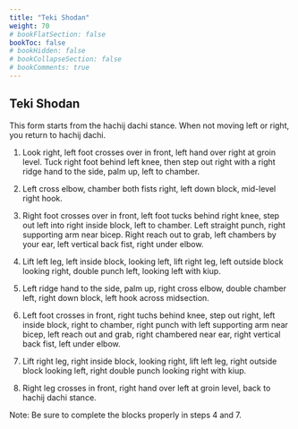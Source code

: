 ```yaml
---
title: "Teki Shodan"
weight: 70
# bookFlatSection: false
bookToc: false
# bookHidden: false
# bookCollapseSection: false
# bookComments: true
---
```

## Teki Shodan
This form starts from the hachij dachi stance. When not moving left
or right, you return to hachij dachi.

1.  Look right, left foot crosses over in front, left hand over right
at groin level.  Tuck right foot behind left knee, then step out right
with a right ridge hand to the side, palm up, left to chamber.

2.  Left cross elbow, chamber both fists right, left down block,
mid-level right hook. 

3.  Right foot crosses over in front, left foot tucks behind right knee,
step out left into right inside block, left to chamber. Left straight punch,
right supporting arm near bicep. Right reach out to grab, left chambers by your
ear, left vertical back fist, right under elbow.

4.  Lift left leg, left inside block, looking left, lift right leg, 
left outside block looking right, double punch left, looking left with 
kiup.  

5.  Left ridge hand to the side, palm up, right cross elbow, double
chamber left, right down block, left hook across midsection.

6.  Left foot crosses in front, right tuchs behind knee,
step out right, left inside block, right to chamber, right punch with left supporting
arm near bicep, left reach out and grab, right chambered near ear, right
vertical back fist, left under elbow.

7.  Lift right leg, right inside block, looking right, lift left leg, 
right outside block looking left, right double punch looking right
with kiup.

8.  Right leg crosses in front, right hand over left at groin level,
back to hachij dachi stance.

Note:  Be sure to complete the blocks properly in steps 4 and 7.   
